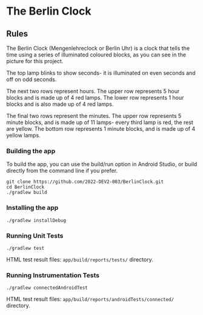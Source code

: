 # The Berlin Clock
## Rules

The Berlin Clock (Mengenlehreclock or Berlin Uhr) is a clock that tells the time using a series of illuminated coloured blocks, as you can see in the picture for this project.

The top lamp blinks to show seconds- it is illuminated on even seconds and off on odd seconds.

The next two rows represent hours. The upper row represents 5 hour blocks and is made up of 4 red lamps. The lower row represents 1 hour blocks and is also made up of 4 red lamps.

The final two rows represent the minutes. The upper row represents 5 minute blocks, and is made up of 11 lamps- every third lamp is red, the rest are yellow. The bottom row represents 1 minute blocks, and is made up of 4 yellow lamps.

### Building the app
To build the app, you can use the build/run option in Android Studio, or build directly from the command line if you prefer.

    git clone https://github.com/2022-DEV2-003/BerlinClock.git
    cd BerlinClock
    ./gradlew build
### Installing the app
    ./gradlew installDebug
### Running Unit Tests
    ./gradlew test
HTML test result files: `app/build/reports/tests/` directory.
### Running Instrumentation Tests
    ./gradlew connectedAndroidTest
HTML test result files: `app/build/reports/androidTests/connected/` directory.
